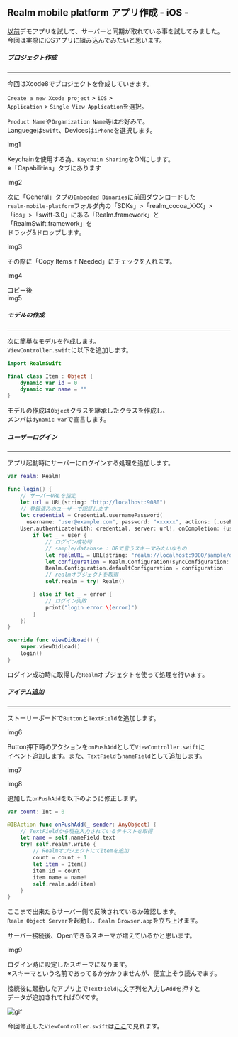 ## Realm mobile platform アプリ作成 - iOS -

[以前](http://developabout0309.blogspot.jp/2016/10/7-realm-mobile-platform.html)デモアプリを試して、サーバーと同期が取れている事を試してみました。
今回は実際にiOSアプリに組み込んでみたいと思います。

##### プロジェクト作成
****

今回はXcode8でプロジェクトを作成していきます。

`Create a new Xcode project` > `iOS` > <br>
`Application` > `Single View Application`を選択。

`Product Name`や`Organization Name`等はお好みで。<br>
Languegeは`Swift`、Devicesは`iPhone`を選択します。

img1

Keychainを使用する為、`Keychain Sharing`をONにします。<br>
※「Capabilities」タブにあります

img2

次に「General」タブの`Embedded Binaries`に前回ダウンロードした<br>
`realm-mobile-platform`フォルダ内の「SDKs」>「realm_cocoa_XXX」> <br>
「ios」>「swift-3.0」にある「Realm.framework」と「RealmSwift.framework」を<br>
ドラッグ&ドロップします。

img3

その際に「Copy Items if Needed」にチェックを入れます。

img4

コピー後<br>
img5

##### モデルの作成
****

次に簡単なモデルを作成します。<br>
`ViewController.swift`に以下を追加します。

```swift
import RealmSwift

final class Item : Object {
    dynamic var id = 0
    dynamic var name = ""
}
```

モデルの作成は`Object`クラスを継承したクラスを作成し、<br>
メンバは`dynamic var`で宣言します。


##### ユーザーログイン
****

アプリ起動時にサーバーにログインする処理を追加します。

```swift
var realm: Realm!

func login() {
    // サーバーURLを指定
    let url = URL(string: "http://localhost:9080")
    // 登録済みのユーザーで認証します
    let credential = Credential.usernamePassword(
      username: "user@example.com", password: "xxxxxx", actions: [.useExistingAccount])
    User.authenticate(with: credential, server: url!, onCompletion: {user, error in
        if let _ = user {
            // ログイン成功時
            // sample/database : DBで言うスキーマみたいなもの
            let realmURL = URL(string: "realm://localhost:9080/sample/database")!
            let configuration = Realm.Configuration(syncConfiguration: (user!, realmURL))
            Realm.Configuration.defaultConfiguration = configuration
            // realmオブジェクトを取得
            self.realm = try! Realm()

        } else if let _ = error {
            // ログイン失敗
            print("login error \(error)")
        }
    })
}

override func viewDidLoad() {
    super.viewDidLoad()
    login()
}
```

ログイン成功時に取得した`Realm`オブジェクトを使って処理を行います。

##### アイテム追加
****

ストーリーボードで`Button`と`TextField`を追加します。

img6

Button押下時のアクションを`onPushAdd`として`ViewController.swift`に<br>
イベント追加します。また、`TextField`も`nameField`として追加します。

img7

img8

追加した`onPushAdd`を以下のように修正します。

```swift
var count: Int = 0

@IBAction func onPushAdd(_ sender: AnyObject) {
    // TextFieldから現在入力されているテキストを取得
    let name = self.nameField.text
    try! self.realm?.write {
        // RealmオブジェクトにてItemを追加
        count = count + 1
        let item = Item()
        item.id = count
        item.name = name!
        self.realm.add(item)
    }
}
```

ここまで出来たらサーバー側で反映されているか確認します。<br>
`Realm Object Server`を起動し、`Realm Browser.app`を立ち上げます。

サーバー接続後、Openできるスキーマが増えているかと思います。

img9

ログイン時に設定したスキーマになります。<br>
※スキーマという名前であってるか分かりませんが、便宜上そう読んでます。

接続後に起動したアプリ上で`TextField`に文字列を入力し`Add`を押すと<br>
データが追加されてればOKです。

![gif](http://slowhand0309.github.io/images/blog/realm/realm_mobile_platform_1.gif)

今回修正した`ViewController.swift`は[ここ](https://gist.github.com/Slowhand0309/ee1760b10c74250e9cd9619af8f62ba7)で見れます。
